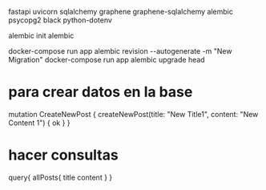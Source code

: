 fastapi uvicorn sqlalchemy graphene graphene-sqlalchemy alembic psycopg2 black python-dotenv

alembic init alembic

docker-compose run app alembic revision --autogenerate -m "New Migration"
docker-compose run app alembic upgrade head

# para crear datos en la base
mutation CreateNewPost {
  createNewPost(title: "New Title1", content: "New Content 1") {
    ok
  }
}

# hacer consultas
query{
  allPosts{
    title
    content
  }
}



